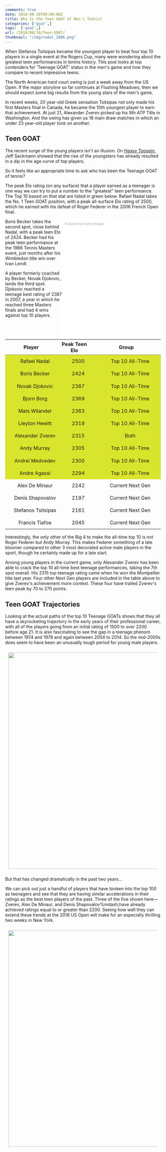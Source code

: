 ```yaml
---
comments: true
date: 2018-08-18T00:00:00Z
title: Who Is the Teen GOAT of Men's Tennis?
categories: ['goat',]
tags:  ['goat',]
url: /2018/08/18/Teen-GOAT/
thumbnail: "/img/nadal_2006.png"
---
```


When Stefanos Tsitsipas became the youngest player to beat four top 10 players in a single event at the Rogers Cup, many were wondering about the greatest teen performances in tennis history. This post looks at top contenders for 'Teenage GOAT' status in the men's game and how they compare to recent impressive teens.

<!--more-->

The North American hard court swing is just a week away from the US Open. If the major storyline so far continues at Flushing Meadows, then we should expect some big results from the young stars of the men's game.

In recent weeks, 20 year-old Greek sensation Tsitsipas not only made his first Masters final in Canada, he became the 10th youngest player to earn that achievement. At just 21, Alexander Zverev picked up his 9th ATP Title in Washington. And the swing has given us 18 main draw matches in which an under 23 year-old player took on another.

## Teen GOAT

The recent surge of the young players isn't an illusion. On [Heavy Topspin](http://www.tennisabstract.com/blog/2018/08/11/maybe-finally-the-next-generation-is-here/), Jeff Sackmann showed that the rise of the youngsters has already resulted in a dip in the age curve of top players.

So it feels like an appropriate time to ask who has been the Teenage GOAT of tennis? 

The peak Elo rating (on any surface) that a player earned as a teenager is one way we can try to put a number to the "greatest" teen performance. The Top 10 based on that stat are listed in green below. Rafael Nadal takes the No. 1 Teen GOAT position, with a peak all-surface Elo rating of 2500, which he earned with his defeat of Roger Federer in the 2006 French Open final.

<div class="getty embed image" style="background-color:#fff;display:inline-block;font-family:Roboto,sans-serif;color:#a7a7a7;font-size:11px;width:100%;max-width:300px;float:right;padding:2%;"><div style="padding:0;margin:0;text-align:left;"><a href="http://www.gettyimages.com.au/detail/118640433" target="_blank" style="color:#a7a7a7;text-decoration:none;font-weight:normal !important;border:none;display:inline-block;">Embed from Getty Images</a></div><div style="overflow:hidden;position:relative;height:0;padding:118.799995% 0 0 0;width:100%;"><iframe src="//embed.gettyimages.com/embed/118640433?et=dB-VqX6-QlBD3GgwLlPc_w&tld=com.au&sig=ns8pwVgrDLtgSB2J6CbB0n4cQGCYHF9WYMgvxb6gaQ0=&caption=true&ver=1" scrolling="no" frameborder="0" width="500" height="594" style="display:inline-block;position:absolute;top:0;left:0;width:100%;height:100%;margin:0;"></iframe></div></div>

Boris Becker takes the second spot, close behind Nadal, with a peak teen Elo of 2424. Becker had his peak teen performance at the 1986 Tennis Masters event, just months after his Wimbledon title win over Ivan Lendl.

A player formerly coached by Becker, Novak Djokovic, lands the third spot. Djokovic reached a teenage best rating of 2387 in 2007, a year in which he reached three Masters finals and had 4 wins against top 10 players.


<table class='gmisc_table' style='border-collapse: collapse; margin-top: 1em; margin-bottom: 1em;' >
<thead>
<tr>
<th style='border-bottom: 1px solid grey; border-top: 2px solid grey; text-align: center;'>Player</th>
<th style='border-bottom: 1px solid grey; border-top: 2px solid grey; text-align: center;'>Peak Teen Elo</th>
<th style='border-bottom: 1px solid grey; border-top: 2px solid grey; text-align: center;'>Group</th>
</tr>
</thead>
<tbody>
<tr style='background-color: #d9e52c;'>
<td style='padding-left: 5%; padding-right:0%; padding-top: 2%;padding-bottom: 2%;width:30%; background-color: #d9e52c; text-align: center;'>Rafael Nadal</td>
<td style='padding-left: 5%; padding-right:0%; padding-top: 2%;padding-bottom: 2%;width:20%; background-color: #d9e52c; text-align: center;'>2500</td>
<td style='padding-left: 5%; padding-right:0%; padding-top: 2%;padding-bottom: 2%;width:40%; background-color: #d9e52c; text-align: center;'>Top 10 All-Time</td>
</tr>
<tr style='background-color: #d9e52c;'>
<td style='padding-left: 5%; padding-right:0%; padding-top: 2%;padding-bottom: 2%;width:30%; background-color: #d9e52c; text-align: center;'>Boris Becker</td>
<td style='padding-left: 5%; padding-right:0%; padding-top: 2%;padding-bottom: 2%;width:20%; background-color: #d9e52c; text-align: center;'>2424</td>
<td style='padding-left: 5%; padding-right:0%; padding-top: 2%;padding-bottom: 2%;width:40%; background-color: #d9e52c; text-align: center;'>Top 10 All-Time</td>
</tr>
<tr style='background-color: #d9e52c;'>
<td style='padding-left: 5%; padding-right:0%; padding-top: 2%;padding-bottom: 2%;width:30%; background-color: #d9e52c; text-align: center;'>Novak Djokovic</td>
<td style='padding-left: 5%; padding-right:0%; padding-top: 2%;padding-bottom: 2%;width:20%; background-color: #d9e52c; text-align: center;'>2387</td>
<td style='padding-left: 5%; padding-right:0%; padding-top: 2%;padding-bottom: 2%;width:40%; background-color: #d9e52c; text-align: center;'>Top 10 All-Time</td>
</tr>
<tr style='background-color: #d9e52c;'>
<td style='padding-left: 5%; padding-right:0%; padding-top: 2%;padding-bottom: 2%;width:30%; background-color: #d9e52c; text-align: center;'>Bjorn Borg</td>
<td style='padding-left: 5%; padding-right:0%; padding-top: 2%;padding-bottom: 2%;width:20%; background-color: #d9e52c; text-align: center;'>2369</td>
<td style='padding-left: 5%; padding-right:0%; padding-top: 2%;padding-bottom: 2%;width:40%; background-color: #d9e52c; text-align: center;'>Top 10 All-Time</td>
</tr>
<tr style='background-color: #d9e52c;'>
<td style='padding-left: 5%; padding-right:0%; padding-top: 2%;padding-bottom: 2%;width:30%; background-color: #d9e52c; text-align: center;'>Mats Wilander</td>
<td style='padding-left: 5%; padding-right:0%; padding-top: 2%;padding-bottom: 2%;width:20%; background-color: #d9e52c; text-align: center;'>2363</td>
<td style='padding-left: 5%; padding-right:0%; padding-top: 2%;padding-bottom: 2%;width:40%; background-color: #d9e52c; text-align: center;'>Top 10 All-Time</td>
</tr>
<tr style='background-color: #d9e52c;'>
<td style='padding-left: 5%; padding-right:0%; padding-top: 2%;padding-bottom: 2%;width:30%; background-color: #d9e52c; text-align: center;'>Lleyton Hewitt</td>
<td style='padding-left: 5%; padding-right:0%; padding-top: 2%;padding-bottom: 2%;width:20%; background-color: #d9e52c; text-align: center;'>2319</td>
<td style='padding-left: 5%; padding-right:0%; padding-top: 2%;padding-bottom: 2%;width:40%; background-color: #d9e52c; text-align: center;'>Top 10 All-Time</td>
</tr>
<tr style='background-color: #d9e52c;'>
<td style='padding-left: 5%; padding-right:0%; padding-top: 2%;padding-bottom: 2%;width:30%; background-color: #d9e52c; text-align: center;'>Alexander Zverev</td>
<td style='padding-left: 5%; padding-right:0%; padding-top: 2%;padding-bottom: 2%;width:20%; background-color: #d9e52c; text-align: center;'>2315</td>
<td style='padding-left: 5%; padding-right:0%; padding-top: 2%;padding-bottom: 2%;width:40%; background-color: #d9e52c; text-align: center;'>Both</td>
</tr>
<tr style='background-color: #d9e52c;'>
<td style='padding-left: 5%; padding-right:0%; padding-top: 2%;padding-bottom: 2%;width:30%; background-color: #d9e52c; text-align: center;'>Andy Murray</td>
<td style='padding-left: 5%; padding-right:0%; padding-top: 2%;padding-bottom: 2%;width:20%; background-color: #d9e52c; text-align: center;'>2305</td>
<td style='padding-left: 5%; padding-right:0%; padding-top: 2%;padding-bottom: 2%;width:40%; background-color: #d9e52c; text-align: center;'>Top 10 All-Time</td>
</tr>
<tr style='background-color: #d9e52c;'>
<td style='padding-left: 5%; padding-right:0%; padding-top: 2%;padding-bottom: 2%;width:30%; background-color: #d9e52c; text-align: center;'>Andrei Medvedev</td>
<td style='padding-left: 5%; padding-right:0%; padding-top: 2%;padding-bottom: 2%;width:20%; background-color: #d9e52c; text-align: center;'>2300</td>
<td style='padding-left: 5%; padding-right:0%; padding-top: 2%;padding-bottom: 2%;width:40%; background-color: #d9e52c; text-align: center;'>Top 10 All-Time</td>
</tr>
<tr style='background-color: #d9e52c;'>
<td style='padding-left: 5%; padding-right:0%; padding-top: 2%;padding-bottom: 2%;width:30%; background-color: #d9e52c; text-align: center;'>Andre Agassi</td>
<td style='padding-left: 5%; padding-right:0%; padding-top: 2%;padding-bottom: 2%;width:20%; background-color: #d9e52c; text-align: center;'>2294</td>
<td style='padding-left: 5%; padding-right:0%; padding-top: 2%;padding-bottom: 2%;width:40%; background-color: #d9e52c; text-align: center;'>Top 10 All-Time</td>
</tr>
<tr>
<td style='padding-left: 5%; padding-right:0%; padding-top: 2%;padding-bottom: 2%;width:30%; text-align: center;'>Alex De Minaur</td>
<td style='padding-left: 5%; padding-right:0%; padding-top: 2%;padding-bottom: 2%;width:20%; text-align: center;'>2242</td>
<td style='padding-left: 5%; padding-right:0%; padding-top: 2%;padding-bottom: 2%;width:40%; text-align: center;'>Current Next Gen</td>
</tr>
<tr>
<td style='padding-left: 5%; padding-right:0%; padding-top: 2%;padding-bottom: 2%;width:30%; text-align: center;'>Denis Shapovalov</td>
<td style='padding-left: 5%; padding-right:0%; padding-top: 2%;padding-bottom: 2%;width:20%; text-align: center;'>2197</td>
<td style='padding-left: 5%; padding-right:0%; padding-top: 2%;padding-bottom: 2%;width:40%; text-align: center;'>Current Next Gen</td>
</tr>
<tr>
<td style='padding-left: 5%; padding-right:0%; padding-top: 2%;padding-bottom: 2%;width:30%; text-align: center;'>Stefanos Tsitsipas</td>
<td style='padding-left: 5%; padding-right:0%; padding-top: 2%;padding-bottom: 2%;width:20%; text-align: center;'>2161</td>
<td style='padding-left: 5%; padding-right:0%; padding-top: 2%;padding-bottom: 2%;width:40%; text-align: center;'>Current Next Gen</td>
</tr>
<tr>
<td style='padding-left: 5%; padding-right:0%; padding-top: 2%;padding-bottom: 2%;width:30%; border-bottom: 2px solid grey; text-align: center;'>Francis Tiafoe</td>
<td style='padding-left: 5%; padding-right:0%; padding-top: 2%;padding-bottom: 2%;width:20%; border-bottom: 2px solid grey; text-align: center;'>2045</td>
<td style='padding-left: 5%; padding-right:0%; padding-top: 2%;padding-bottom: 2%;width:40%; border-bottom: 2px solid grey; text-align: center;'>Current Next Gen</td>
</tr>
</tbody>
</table>


Interestingly, the only other of the Big 4 to make the all-time top 10 is not Roger Federer but Andy Murray. This makes Federer something of a late bloomer compared to other 3 most decorated active male players in the sport, though he certainly made up for a late start.

Among young players in the current game, only Alexander Zverev has been able to crack the top 10 all-time best teenage performances, taking the 7th spot overall. His 2315 top teenage rating came when he won the Montpellier title last year. Four other Next Gen players are included in the table above to give Zverev's achievement more context. These four have trailed Zverev's teen peak by 70 to 270 points.


## Teen GOAT Trajectories

Looking at the actual paths of the top 10 Teenage GOATs shows that they all have a skyrocketing trajectory in the early years of their professional career, with all of the players going from an initial rating of 1500 to over 2200 before age 21. It is also fascinating to see the gap in a teenage phenom between 1974 and 1979 and again between 2004 to 2014. So the mid-2000s does seem to have been an unusually tough period for young male players.

<div style="padding:2%;">
<img src="/img/teen_goat1.png" width=700 />
</div>


But that has changed dramatically in the past two years...

We can pick out just a handful of players that have broken into the top 100 as teenagers and see that they are having similar accelerations in their ratings as the best teen players of the past. Three of the five shown here&mdash; Zverev, Alex De Minaur, and Denis Shapovalov%mdash;have already achieved ratings equal to or greater than 2200. Seeing how well they can extend these trends at the 2018 US Open will make for an especially thrilling two weeks in New York.

<div style="padding:2%;">
<img src="/img/teen_goat2.png" width=700 />
</div>



